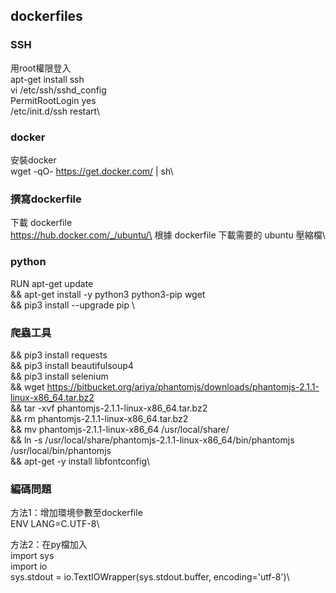 ## dockerfiles

### SSH
用root權限登入\
apt-get install ssh\
vi /etc/ssh/sshd_config\
PermitRootLogin yes\
/etc/init.d/ssh  restart\
 
### docker
安裝docker\
wget -qO- https://get.docker.com/ | sh\
 
### 撰寫dockerfile
下載 dockerfile\
https://hub.docker.com/_/ubuntu/\ 
根據 dockerfile 下載需要的 ubuntu 壓縮檔\
 
### python
RUN apt-get update \
&& apt-get install -y python3 python3-pip wget \
&& pip3 install --upgrade pip \
 
### 爬蟲工具
&& pip3 install requests \
&& pip3 install beautifulsoup4 \
&& pip3 install selenium \
&& wget https://bitbucket.org/ariya/phantomjs/downloads/phantomjs-2.1.1-linux-x86_64.tar.bz2 \
&& tar -xvf phantomjs-2.1.1-linux-x86_64.tar.bz2 \
&& rm phantomjs-2.1.1-linux-x86_64.tar.bz2 \
&& mv phantomjs-2.1.1-linux-x86_64 /usr/local/share/ \
&& ln -s /usr/local/share/phantomjs-2.1.1-linux-x86_64/bin/phantomjs /usr/local/bin/phantomjs \
&& apt-get -y install libfontconfig\
 
### 編碼問題
方法1：增加環境參數至dockerfile\
ENV LANG=C.UTF-8\
 
方法2：在py檔加入\
import sys\
import io\
sys.stdout = io.TextIOWrapper(sys.stdout.buffer, encoding='utf-8')\
 

